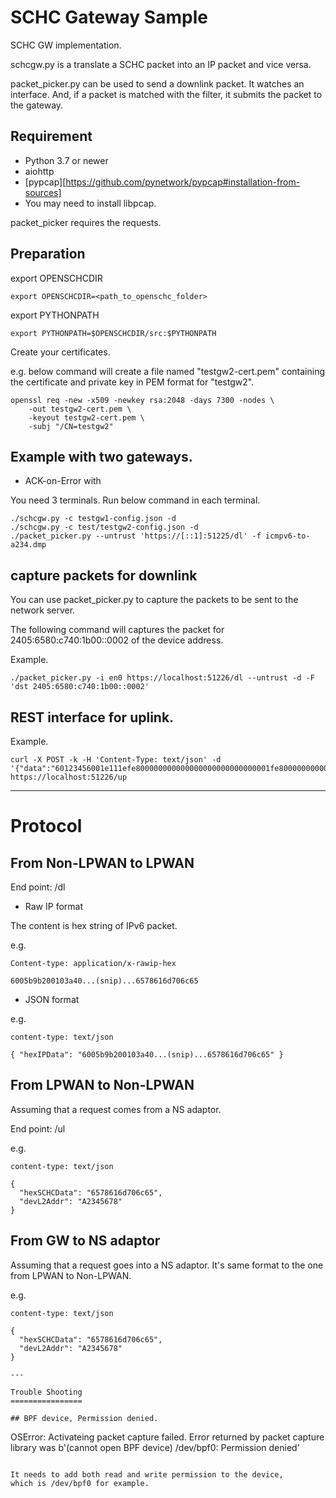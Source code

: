 SCHC Gateway Sample
===================

SCHC GW implementation.

schcgw.py is a translate a SCHC packet into an IP packet and vice versa.

packet_picker.py can be used to send a downlink packet.
It watches an interface.  And, if a packet is matched with the filter,
it submits the packet to the gateway.

## Requirement

- Python 3.7 or newer
- aiohttp
- [pypcap][https://github.com/pynetwork/pypcap#installation-from-sources]
- You may need to install libpcap.

packet_picker requires the requests.

## Preparation

export OPENSCHCDIR

```
export OPENSCHCDIR=<path_to_openschc_folder>
```

export PYTHONPATH

```
export PYTHONPATH=$OPENSCHCDIR/src:$PYTHONPATH
```

Create your certificates.

e.g. below command will create a file named "testgw2-cert.pem"
containing the certificate and private key in PEM format for "testgw2".

```
openssl req -new -x509 -newkey rsa:2048 -days 7300 -nodes \
    -out testgw2-cert.pem \
    -keyout testgw2-cert.pem \
    -subj "/CN=testgw2"
```

## Example with two gateways.

- ACK-on-Error with 

You need 3 terminals.  Run below command in each terminal.

```
./schcgw.py -c testgw1-config.json -d
./schcgw.py -c test/testgw2-config.json -d
./packet_picker.py --untrust 'https://[::1]:51225/dl' -f icmpv6-to-a234.dmp
```

## capture packets for downlink

You can use packet_picker.py to capture the packets to be sent to the network server.

The following command will captures the packet for 2405:6580:c740:1b00::0002 of the device address.

Example.

```
./packet_picker.py -i en0 https://localhost:51226/dl --untrust -d -F 'dst 2405:6580:c740:1b00::0002'
```

## REST interface for uplink.

Example.

```
curl -X POST -k -H 'Content-Type: text/json' -d '{"data":"60123456001e111efe800000000000000000000000000001fe80000000000000000000000000000216321633001e0000410200010ab3666f6f0362617206414243443d3d466b3d65746830ff8401822020264568656c6c6f","DevAddr":"0011223344"}' https://localhost:51226/up
```

---
Protocol
========

## From Non-LPWAN to LPWAN

End point: /dl

- Raw IP format

The content is hex string of IPv6 packet.

e.g.
```
Content-type: application/x-rawip-hex

6005b9b200103a40...(snip)...6578616d706c65
```

- JSON format

e.g.
```
content-type: text/json 

{ "hexIPData": "6005b9b200103a40...(snip)...6578616d706c65" }
```

## From LPWAN to Non-LPWAN

Assuming that a request comes from a NS adaptor.

End point: /ul

e.g.
```
content-type: text/json 

{
  "hexSCHCData": "6578616d706c65",
  "devL2Addr": "A2345678"
}
```

## From GW to NS adaptor

Assuming that a request goes into a NS adaptor.
It's same format to the one from LPWAN to Non-LPWAN.

e.g.
```
content-type: text/json 

{
  "hexSCHCData": "6578616d706c65",
  "devL2Addr": "A2345678"
}

---

Trouble Shooting
================

## BPF device, Permission denied.

```
OSError: Activateing packet capture failed. Error returned by packet capture library was b'(cannot open BPF device) /dev/bpf0: Permission denied'
```

It needs to add both read and write permission to the device,
which is /dev/bpf0 for example.

